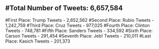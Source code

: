 #Total Number of Tweets: 6,657,584 
---
#First Place: Trump Tweets - 2,652,562
#Second Place: Rubio Tweets - 1,242,759
#Third Place: Cruz Tweets - 977,025
#Fourth Place: Clinton Tweets - 748,781
#Fifth Place: Sanders Tweets - 334,592
#Sixth Place: Carson Tweets - 291,454
#Seventh Place: Jeb! Tweets - 210,011
#Last Place: Kasich Tweets - 201,373
